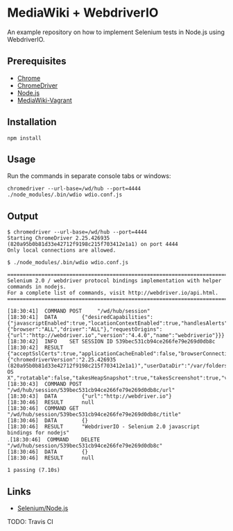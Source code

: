 # MediaWiki + WebdriverIO

An example repository on how to implement Selenium tests in Node.js using WebdriverIO.

## Prerequisites

- [Chrome](https://www.google.com/chrome/)
- [ChromeDriver](https://sites.google.com/a/chromium.org/chromedriver/)
- [Node.js](https://nodejs.org/en/)
- [MediaWiki-Vagrant](https://www.mediawiki.org/wiki/MediaWiki-Vagrant)

## Installation

    npm install

## Usage

Run the commands in separate console tabs or windows:

    chromedriver --url-base=/wd/hub --port=4444
    ./node_modules/.bin/wdio wdio.conf.js

## Output

    $ chromedriver --url-base=/wd/hub --port=4444
    Starting ChromeDriver 2.25.426935 (820a95b0b81d33e42712f9198c215f703412e1a1) on port 4444
    Only local connections are allowed.

    $ ./node_modules/.bin/wdio wdio.conf.js
    
    =======================================================================================
    Selenium 2.0 / webdriver protocol bindings implementation with helper commands in nodejs.
    For a complete list of commands, visit http://webdriver.io/api.html.
    =======================================================================================
    
    [18:30:41]  COMMAND	POST 	 "/wd/hub/session"
    [18:30:41]  DATA		{"desiredCapabilities":{"javascriptEnabled":true,"locationContextEnabled":true,"handlesAlerts":true,"rotatable":true,"maxInstances":5,"browserName":"chrome","loggingPrefs":{"browser":"ALL","driver":"ALL"},"requestOrigins":{"url":"http://webdriver.io","version":"4.4.0","name":"webdriverio"}}}
    [18:30:42]  INFO	SET SESSION ID 539bec531cb94ce266fe79e269d0db8c
    [18:30:42]  RESULT		{"acceptSslCerts":true,"applicationCacheEnabled":false,"browserConnectionEnabled":false,"browserName":"chrome","chrome":{"chromedriverVersion":"2.25.426935 (820a95b0b81d33e42712f9198c215f703412e1a1)","userDataDir":"/var/folders/1r/x7zj18rd5d5cnw7vmr7g0mjc0000gn/T/.org.chromium.Chromium.Jkl0Qc"},"cssSelectorsEnabled":true,"databaseEnabled":false,"handlesAlerts":true,"hasTouchScreen":false,"javascriptEnabled":true,"locationContextEnabled":true,"mobileEmulationEnabled":false,"nativeEvents":true,"networkConnectionEnabled":false,"pageLoadStrategy":"normal","platform":"Mac OS X","rotatable":false,"takesHeapSnapshot":true,"takesScreenshot":true,"version":"54.0.2840.98","webStorageEnabled":true}
    [18:30:43]  COMMAND	POST 	 "/wd/hub/session/539bec531cb94ce266fe79e269d0db8c/url"
    [18:30:43]  DATA		{"url":"http://webdriver.io"}
    [18:30:46]  RESULT		null
    [18:30:46]  COMMAND	GET 	 "/wd/hub/session/539bec531cb94ce266fe79e269d0db8c/title"
    [18:30:46]  DATA		{}
    [18:30:46]  RESULT		"WebdriverIO - Selenium 2.0 javascript bindings for nodejs"
    ․[18:30:46]  COMMAND	DELETE 	 "/wd/hub/session/539bec531cb94ce266fe79e269d0db8c"
    [18:30:46]  DATA		{}
    [18:30:46]  RESULT		null
    
    1 passing (7.10s)

## Links

- [Selenium/Node.js](https://www.mediawiki.org/wiki/Selenium/Node.js)

TODO: Travis CI
